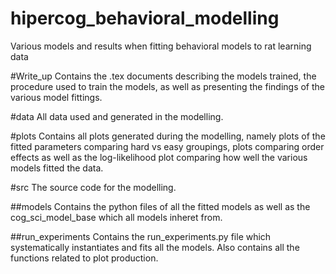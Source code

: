 # hipercog_behavioral_modelling
Various models and results when fitting behavioral models to rat learning data

#Write_up
Contains the .tex documents describing the models trained, the procedure used to train the models, as well as presenting the findings of the various model fittings.

#data
All data used and generated in the modelling.

#plots
Contains all plots generated during the modelling, namely plots of the fitted parameters comparing hard vs easy groupings, plots comparing order effects as well as the log-likelihood plot comparing how well the various models fitted the data.

#src
The source code for the modelling.

##models
Contains the python files of all the fitted models as well as the cog_sci_model_base which all models inheret from.

##run_experiments
Contains the run_experiments.py file which systematically instantiates and fits all the models. Also contains all the functions related to plot production.



